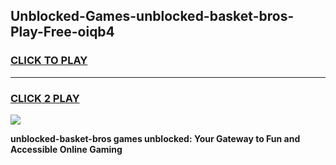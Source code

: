 
## Unblocked-Games-unblocked-basket-bros-Play-Free-oiqb4
<h3>
<a href="https://premium76.site?title=unblocked-basket-bros&ref=23A">CLICK TO PLAY</a></h3>
<hr>

<h3>
<a href="https://premium76.site?title=unblocked-basket-bros&ref=23A">CLICK 2 PLAY</a>
  
</h3>

<a href="https://premium76.site?title=unblocked-basket-bros&ref=23A"><img src="https://clearcache.store/games.png"></a>


**unblocked-basket-bros games unblocked: Your Gateway to Fun and Accessible Online Gaming**
